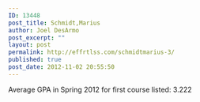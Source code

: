 ```yaml
---
ID: 13448
post_title: Schmidt,Marius
author: Joel DesArmo
post_excerpt: ""
layout: post
permalink: http://effrtlss.com/schmidtmarius-3/
published: true
post_date: 2012-11-02 20:55:50
---
```

<p>Average GPA in Spring 2012 for first course listed: 3.222</p>